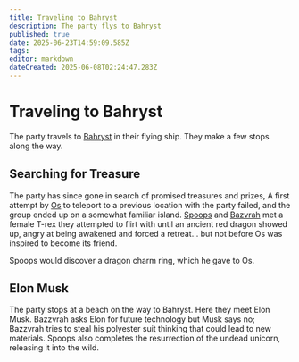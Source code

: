 ```yaml
---
title: Traveling to Bahryst
description: The party flys to Bahryst
published: true
date: 2025-06-23T14:59:09.585Z
tags: 
editor: markdown
dateCreated: 2025-06-08T02:24:47.283Z
---
```


# Traveling to Bahryst
The party travels to [Bahryst](/locations/Mardun/bahryst) in their flying ship. They make a few stops along the way.


## Searching for Treasure
The party has since gone in search of promised treasures and prizes, A first attempt by [Os](/characters/os) to teleport to a previous location with the party failed, and the group ended up on a somewhat familiar island. [Spoops](/characters/spoops) and [Bazvrah](/characters/Bazvrah) met a female T-rex they attempted to flirt with until an ancient red dragon showed up, angry at being awakened and forced a retreat... but not before Os was inspired to become its friend. 

Spoops would discover a dragon charm ring, which he gave to Os.


## Elon Musk
The party stops at a beach on the way to Bahryst. Here they meet Elon Musk. Bazzvrah asks Elon for future technology but Musk says no; Bazzvrah tries to steal his polyester suit thinking that could lead to new materials. Spoops also completes the resurrection of the undead unicorn, releasing it into the wild. 




